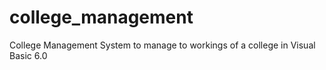 # college_management
College Management System to manage to workings of a college in Visual Basic 6.0
